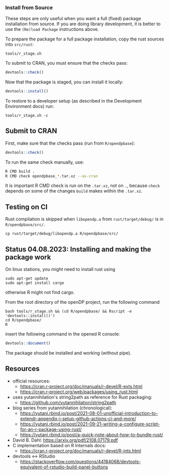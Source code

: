 
### Install from Source

These steps are only useful when you want a full (fixed) package installation from source.
If you are doing library development, it is better to use the `(Re)load Package` instructions above.

To prepare the package for a full package installation, copy the rust sources into `src/rust`:

```shell
tools/r_stage.sh
```

To submit to CRAN, you must ensure that the checks pass:
```R
devtools::check()
```

Now that the package is staged, you can install it locally:
```R
devtools::install()
```

To restore to a developer setup (as described in the Development Environment docs) run:
```shell
tools/r_stage.sh -c
```

## Submit to CRAN

First, make sure that the checks pass (run from `R/opendpbase`):
```R
devtools::check()
```

To run the same check manually, use:
```bash
R CMD build .
R CMD check opendpbase_*.tar.xz --as-cran
```
It is important R CMD check is run on the `.tar.xz`, not on `.`, 
because `check` depends on some of the changes `build` makes within the `.tar.xz`.

## Testing on CI

Rust compilation is skipped when `libopendp.a` from `rust/target/debug/` is in `R/opendpbase/src/`.

```shell
cp rust/target/debug/libopendp.a R/opendpbase/src/
```

## Status 04.08.2023: Installing and making the package work
On linux stations, you might need to install rust using 

```shell
sudo apt-get update
sudo apt-get install cargo
```

otherwise R might not find cargo.

From the root directory of the openDP project, run the following command
```shell
bash tools/r_stage.sh && (cd R/opendpbase/ && Rscript -e 'devtools::install()')
cd R/opendpbase/
R
```

insert the following command in the opened R console:

```R
devtools::document()
```

The package should be installed and working (without pipe).


## Resources

* official resources:
    * https://cran.r-project.org/doc/manuals/r-devel/R-exts.html
    * https://cran.r-project.org/web/packages/using_rust.html
* uses yutannihilation's string2path as reference for Rust packaging:
    * https://github.com/yutannihilation/string2path
* blog series from yutannihilation (chronological):
    * https://yutani.rbind.io/post/2021-08-01-unofficial-introduction-to-extendr-appendix-i-setup-github-actions-ci-and-more/
    * https://yutani.rbind.io/post/2021-09-21-writing-a-configure-script-for-an-r-package-using-rust/
    * https://yutani.rbind.io/post/a-quick-note-about-how-to-bundle-rust/
* David B. Dahl: https://arxiv.org/pdf/2108.07179.pdf
* C implementation based on R Internals docs: 
    * https://cran.r-project.org/doc/manuals/r-devel/R-ints.html
* devtools <-> RStudio
    * https://stackoverflow.com/questions/44184068/devtools-equivalent-of-rstudio-build-panel-buttons
